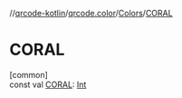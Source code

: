 //[qrcode-kotlin](../../../index.md)/[qrcode.color](../index.md)/[Colors](index.md)/[CORAL](-c-o-r-a-l.md)

# CORAL

[common]\
const val [CORAL](-c-o-r-a-l.md): [Int](https://kotlinlang.org/api/latest/jvm/stdlib/kotlin/-int/index.html)
